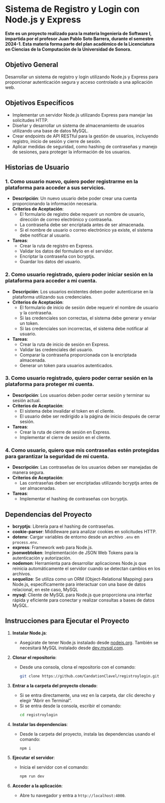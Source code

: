 # Sistema de Registro y Login con Node.js y Express

**Este es un proyecto realizado para la materia Ingeniería de Software I, impartida por el profesor Juan Pablo Soto Barrera, durante el semestre 2024-1. Esta materia forma parte del plan académico de la Licenciatura en Ciencias de la Computación de la Universidad de Sonora.**

## Objetivo General
Desarrollar un sistema de registro y login utilizando Node.js y Express para proporcionar autenticación segura y acceso controlado a una aplicación web.

## Objetivos Específicos
- Implementar un servidor Node.js utilizando Express para manejar las solicitudes HTTP.
- Diseñar y desarrollar un sistema de almacenamiento de usuarios utilizando una base de datos MySQL.
- Crear endpoints de API RESTful para la gestión de usuarios, incluyendo registro, inicio de sesión y cierre de sesión.
- Aplicar medidas de seguridad, como hashing de contraseñas y manejo de sesiones, para proteger la información de los usuarios.

## Historias de Usuario

### 1. Como usuario nuevo, quiero poder registrarme en la plataforma para acceder a sus servicios.
- **Descripción**: Un nuevo usuario debe poder crear una cuenta proporcionando la información necesaria.
- **Criterios de Aceptación**:
  - El formulario de registro debe requerir un nombre de usuario, dirección de correo electrónico y contraseña.
  - La contraseña debe ser encriptada antes de ser almacenada.
  - Si el nombre de usuario o correo electrónico ya existe, el sistema debe notificar al usuario.
- **Tareas**:
  - Crear la ruta de registro en Express.
  - Validar los datos del formulario en el servidor.
  - Encriptar la contraseña con bcryptjs.
  - Guardar los datos del usuario.

### 2. Como usuario registrado, quiero poder iniciar sesión en la plataforma para acceder a mi cuenta.
- **Descripción**: Los usuarios existentes deben poder autenticarse en la plataforma utilizando sus credenciales.
- **Criterios de Aceptación**:
  - El formulario de inicio de sesión debe requerir el nombre de usuario y la contraseña.
  - Si las credenciales son correctas, el sistema debe generar y enviar un token.
  - Si las credenciales son incorrectas, el sistema debe notificar al usuario.
- **Tareas**:
  - Crear la ruta de inicio de sesión en Express.
  - Validar las credenciales del usuario.
  - Comparar la contraseña proporcionada con la encriptada almacenada.
  - Generar un token para usuarios autenticados.

### 3. Como usuario registrado, quiero poder cerrar sesión en la plataforma para proteger mi cuenta.
- **Descripción**: Los usuarios deben poder cerrar sesión y terminar su sesión actual.
- **Criterios de Aceptación**:
  - El sistema debe invalidar el token en el cliente.
  - El usuario debe ser redirigido a la página de inicio después de cerrar sesión.
- **Tareas**:
  - Crear la ruta de cierre de sesión en Express.
  - Implementar el cierre de sesión en el cliente.

### 4. Como usuario, quiero que mis contraseñas estén protegidas para garantizar la seguridad de mi cuenta.
- **Descripción**: Las contraseñas de los usuarios deben ser manejadas de manera segura.
- **Criterios de Aceptación**:
  - Las contraseñas deben ser encriptadas utilizando bcryptjs antes de ser almacenadas.
- **Tareas**:
  - Implementar el hashing de contraseñas con bcryptjs.

## Dependencias del Proyecto
- **bcryptjs**: Librería para el hashing de contraseñas.
- **cookie-parser**: Middleware para analizar cookies en solicitudes HTTP.
- **dotenv**: Cargar variables de entorno desde un archivo `.env` en `process.env`.
- **express**: Framework web para Node.js.
- **jsonwebtoken**: Implementación de JSON Web Tokens para la autenticación y autorización.
- **nodemon**: Herramienta para desarrollar aplicaciones Node.js que reinicia automáticamente el servidor cuando se detectan cambios en los archivos.
- **sequelize**: Se utiliza como un ORM (Object-Relational Mapping) para Node.js, específicamente para interactuar con una base de datos relacional, en este caso, MySQL
- **mysql**: Cliente de MySQL para Node.js que proporciona una interfaz rápida y eficiente para conectar y realizar consultas a bases de datos MySQL.

## Instrucciones para Ejecutar el Proyecto

1. **Instalar Node.js**: 
   - Asegúrate de tener Node.js instalado desde [nodejs.org](https://nodejs.org/es). También se necesitará MySQL instalado desde [dev.mysql.com](https://dev.mysql.com/downloads/mysql/).

2. **Clonar el repositorio**:
   - Desde una consola, clona el repositorio con el comando:
     ```bash
     git clone https://github.com/CandationClavel/registroylogin.git
     ```

3. **Entrar a la carpeta del proyecto clonado**:
   - Si se entra directamente, una vez en la carpeta, dar clic derecho y elegir “Abrir en Terminal”.
   - Si se entra desde la consola, escribir el comando:
     ```bash
     cd registroylogin
     ```

4. **Instalar las dependencias**:
   - Desde la carpeta del proyecto, instala las dependencias usando el comando:
     ```bash
     npm i
     ```

5. **Ejecutar el servidor**:
   - Inicia el servidor con el comando:
     ```bash
     npm run dev
     ```

6. **Acceder a la aplicación**:
   - Abre tu navegador y entra a `http://localhost:4000`.
